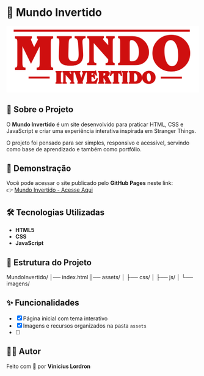 # 🌌 Mundo Invertido

<img class="invert-element" src="assets/images/banner/logo.svg" alt="Imagem principal Mundo Invertido." />

## 📖 Sobre o Projeto
O **Mundo Invertido** é um site desenvolvido para praticar HTML, CSS e JavaScript e criar uma experiência interativa inspirada em Stranger Things.  

O projeto foi pensado para ser simples, responsivo e acessível, servindo como base de aprendizado e também como portfólio.

## 🚀 Demonstração
Você pode acessar o site publicado pelo **GitHub Pages** neste link:  
👉 [Mundo Invertido - Acesse Aqui](https://seu-usuario.github.io/MundoInvertido/)

## 🛠 Tecnologias Utilizadas
- **HTML5**  
- **CSS**  
- **JavaScript**  
## 📂 Estrutura do Projeto  
MundoInvertido/
│── index.html
│── assets/
│ ├── css/
│ ├── js/
│ └── imagens/

## ✨ Funcionalidades
- [x] Página inicial com tema interativo  
- [x] Imagens e recursos organizados na pasta `assets`  
- [ ] 

## 👨‍💻 Autor
Feito com 💙 por **Vinicius Lordron**  
